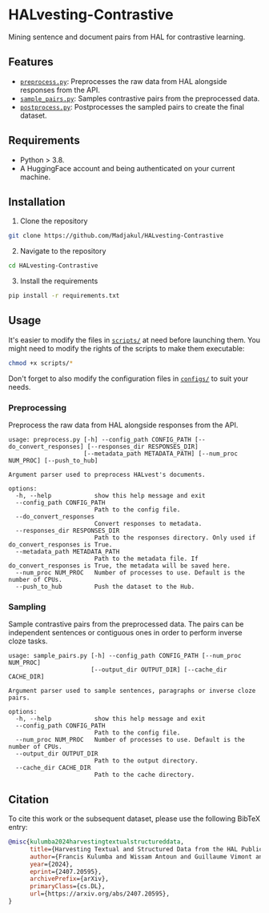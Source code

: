 # HALvesting-Contrastive

Mining sentence and document pairs from HAL for contrastive learning.

## Features

- [`preprocess.py`](preprocess.py): Preprocesses the raw data from HAL alongside responses from the API.
- [`sample_pairs.py`](sample_pairs.py): Samples contrastive pairs from the preprocessed data.
- [`postprocess.py`](postprocess.py): Postprocesses the sampled pairs to create the final dataset.

## Requirements

- Python > 3.8.
- A HuggingFace account and being authenticated on your current machine.

## Installation

1. Clone the repository

```bash
git clone https://github.com/Madjakul/HALvesting-Contrastive
```

2. Navigate to the repository

```bash
cd HALvesting-Contrastive
```

3. Install the requirements

```bash
pip install -r requirements.txt
```

## Usage

It's easier to modify the files in [`scripts/`](./scripts/) at need before launching them.
You might need to modify the rights of the scripts to make them executable:

```bash
chmod +x scripts/*
```

Don't forget to also modify the configuration files in [`configs/`](./configs/) to suit your needs.

### Preprocessing

Preprocess the raw data from HAL alongside responses from the API.

```
usage: preprocess.py [-h] --config_path CONFIG_PATH [--do_convert_responses] [--responses_dir RESPONSES_DIR]
                     [--metadata_path METADATA_PATH] [--num_proc NUM_PROC] [--push_to_hub]

Argument parser used to preprocess HALvest's documents.

options:
  -h, --help            show this help message and exit
  --config_path CONFIG_PATH
                        Path to the config file.
  --do_convert_responses
                        Convert responses to metadata.
  --responses_dir RESPONSES_DIR
                        Path to the responses directory. Only used if do_convert_responses is True.
  --metadata_path METADATA_PATH
                        Path to the metadata file. If do_convert_responses is True, the metadata will be saved here.
  --num_proc NUM_PROC   Number of processes to use. Default is the number of CPUs.
  --push_to_hub         Push the dataset to the Hub.
```

### Sampling

Sample contrastive pairs from the preprocessed data. The pairs can be independent sentences or contiguous ones in order to perform inverse cloze tasks.

```
usage: sample_pairs.py [-h] --config_path CONFIG_PATH [--num_proc NUM_PROC]
                       [--output_dir OUTPUT_DIR] [--cache_dir CACHE_DIR]

Argument parser used to sample sentences, paragraphs or inverse cloze pairs.

options:
  -h, --help            show this help message and exit
  --config_path CONFIG_PATH
                        Path to the config file.
  --num_proc NUM_PROC   Number of processes to use. Default is the number of CPUs.
  --output_dir OUTPUT_DIR
                        Path to the output directory.
  --cache_dir CACHE_DIR
                        Path to the cache directory.
```

## Citation

To cite this work or the subsequent dataset, please use the following BibTeX entry:

```bib
@misc{kulumba2024harvestingtextualstructureddata,
      title={Harvesting Textual and Structured Data from the HAL Publication Repository},
      author={Francis Kulumba and Wissam Antoun and Guillaume Vimont and Laurent Romary},
      year={2024},
      eprint={2407.20595},
      archivePrefix={arXiv},
      primaryClass={cs.DL},
      url={https://arxiv.org/abs/2407.20595},
}
```
